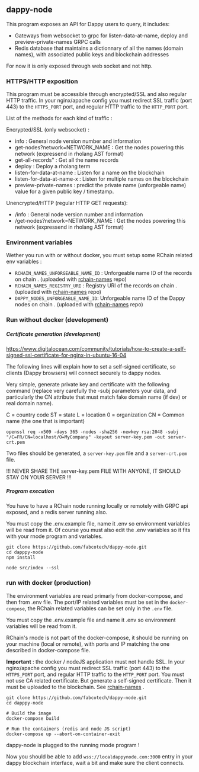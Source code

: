 ## dappy-node

This program exposes an API for Dappy users to query, it includes:

- Gateways from websocket to grpc for listen-data-at-name, deploy and preview-private-names GRPC calls
- Redis database that maintains a dictionnary of all the names (domain names), with associated public keys and blockchain addresses

For now it is only exposed through web socket and not http.

### HTTPS/HTTP exposition

This program must be accessible through encrypted/SSL and also regular HTTP traffic. In your nginx/apache config you must redirect SSL traffic (port 443) to the `HTTPS_PORT` port, and regular HTTP traffic to the `HTTP_PORT` port.

List of the methods for each kind of traffic :

Encrypted/SSL (only websocket) :

- info : General node version number and information
- get-nodes?network=NETWORK_NAME : Get the nodes powering this network (expressend in rholang AST format)
- get-all-records" : Get all the name records
- deploy : Deploy a rholang term
- listen-for-data-at-name : Listen for a name on the blockchain
- listen-for-data-at-name-x : Listen for multiple names on the blockchain
- preview-private-names : predict the private name (unforgeable name) value for a given public key / timestamp.

Unencrypted/HTTP (regular HTTP GET requests):

- /info : General node version number and information
- /get-nodes?network=NETWORK_NAME : Get the nodes powering this network (expressend in rholang AST format)

### Environment variables

Wether you run with or without docker, you must setup some RChain related env variables :

- `RCHAIN_NAMES_UNFORGEABLE_NAME_ID` : Unforgeable name ID of the records on chain . (uploaded with [rchain-names](https://github.com/fabcotech/rchain-names) repo)
- `RCHAIN_NAMES_REGISTRY_URI` : Registry URI of the records on chain . (uploaded with [rchain-names](https://github.com/fabcotech/rchain-names) repo)
- `DAPPY_NODES_UNFORGEABLE_NAME_ID`: Unforgeable name ID of the Dappy nodes on chain . (uploaded with [rchain-names](https://github.com/fabcotech/rchain-names) repo)

### Run without docker (development)

##### Certificate generation (development)

https://www.digitalocean.com/community/tutorials/how-to-create-a-self-signed-ssl-certificate-for-nginx-in-ubuntu-16-04

The following lines will explain how to set a self-signed certificate, so clients (Dappy browsers) will connect securely to dappy nodes.

Very simple, generate private key and certificate with the following command (replace very carefully the -subj parameters your data, and particularly the CN attribute that must match fake domain name (if dev) or real domain name).

C = country code
ST = state
L = location
0 = organization
CN = Common name (the one that is important)

```
openssl req -x509 -days 365 -nodes -sha256 -newkey rsa:2048 -subj "/C=FR/CN=localhost/O=MyCompany" -keyout server-key.pem -out server-crt.pem
```

Two files should be generated, a `server-key.pem` file and a `server-crt.pem` file.

!!! NEVER SHARE THE server-key.pem FILE WITH ANYONE, IT SHOULD STAY ON YOUR SERVER !!!

##### Program execution

You have to have a RChain node running locally or remotely with GRPC api exposed, and a redis server running also.

You must copy the .env.example file, name it .env so environment variables will be read from it. Of course you must also edit the .env variables so it fits with your rnode program and variables.

```
git clone https://github.com/fabcotech/dappy-node.git
cd dapppy-node
npm install

node src/index --ssl
```

### run with docker (production)

The environment variables are read primarly from docker-compose, and then from .env file. The port/IP related variables must be set in the `docker-compose`, the RChain related variables can be set only in the `.env` file.

You must copy the .env.example file and name it .env so environment variables will be read from it.

RChain's rnode is not part of the docker-compose, it should be running on your machine (local or remote), with ports and IP matching the one described in docker-compose file.

**Important** : the docker / nodeJS application must not handle SSL. In your nginx/apache config you must redirect SSL traffic (port 443) to the `HTTPS_PORT` port, and regular HTTP traffic to the `HTTP_PORT` port. You must not use CA related certificate. But generate a self-signed certificate. Then it must be uploaded to the blockchain. See [rchain-names](https://github.com/fabcotech/rchain-names) .

```
git clone https://github.com/fabcotech/dappy-node.git
cd dapppy-node

# Build the image
docker-compose build

# Run the containers (redis and node JS script)
docker-compose up --abort-on-container-exit
```

dappy-node is plugged to the running rnode program !

Now you should be able to add `wss://localdappynode.com:3000` entry in your dappy blockchain interface, wait a bit and make sure the client connects.
